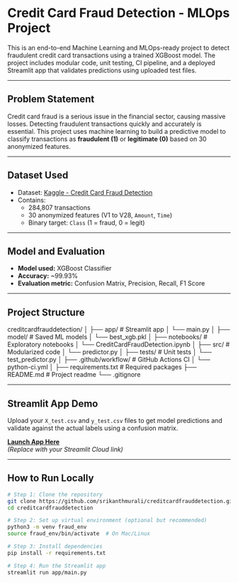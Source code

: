 # Credit Card Fraud Detection - MLOps Project

This is an end-to-end Machine Learning and MLOps-ready project to detect fraudulent credit card transactions using a trained XGBoost model. The project includes modular code, unit testing, CI pipeline, and a deployed Streamlit app that validates predictions using uploaded test files.

---

## Problem Statement

Credit card fraud is a serious issue in the financial sector, causing massive losses. Detecting fraudulent transactions quickly and accurately is essential. This project uses machine learning to build a predictive model to classify transactions as **fraudulent (1)** or **legitimate (0)** based on 30 anonymized features.

---

## Dataset Used

- Dataset: [Kaggle - Credit Card Fraud Detection](https://www.kaggle.com/datasets/mlg-ulb/creditcardfraud)
- Contains:
  - 284,807 transactions
  - 30 anonymized features (V1 to V28, `Amount`, `Time`)
  - Binary target: `Class` (1 = fraud, 0 = legit)

---

## Model and Evaluation

- **Model used:** XGBoost Classifier  
- **Accuracy:** ~99.93%
- **Evaluation metric:** Confusion Matrix, Precision, Recall, F1 Score

---

## Project Structure

creditcardfrauddetection/
│
├── app/ # Streamlit app
│ └── main.py
│
├── model/ # Saved ML models
│ └── best_xgb.pkl
│
├── notebooks/ # Exploratory notebooks
│ └── CreditCardFraudDetection.ipynb
│
├── src/ # Modularized code
│ └── predictor.py
│
├── tests/ # Unit tests
│ └── test_predictor.py
│
├── .github/workflow/ # GitHub Actions CI
│ └── python-ci.yml
│
├── requirements.txt # Required packages
├── README.md # Project readme
└── .gitignore


---

## Streamlit App Demo

Upload your `X_test.csv` and `y_test.csv` files to get model predictions and validate against the actual labels using a confusion matrix.

 **[Launch App Here](https://creditcardfrauddetection-mm8pdgxoarp6qdnpxbsjjf.streamlit.app/)**  
_(Replace with your Streamlit Cloud link)_

---

## How to Run Locally

```bash
# Step 1: Clone the repository
git clone https://github.com/srikanthmurali/creditcardfrauddetection.git
cd creditcardfrauddetection

# Step 2: Set up virtual environment (optional but recommended)
python3 -m venv fraud_env
source fraud_env/bin/activate  # On Mac/Linux

# Step 3: Install dependencies
pip install -r requirements.txt

# Step 4: Run the Streamlit app
streamlit run app/main.py
